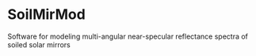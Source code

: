 # SoilMirMod
Software for modeling multi-angular near-specular reflectance spectra of soiled solar mirrors
